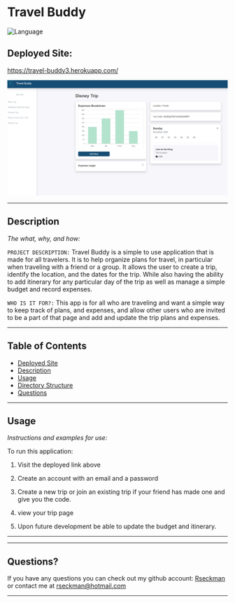 # Travel Buddy
![Language](https://img.shields.io/static/v1?label=JavaScript&message=language&color=brightgreen)

## Deployed Site:
https://travel-buddy3.herokuapp.com/

![IMAGE](/travelBuddy.png)

---

## Description

  *The what, why, and how:*

`PROJECT DESCRIPTION:` Travel Buddy is a simple to use application that is made for all travelers.  It is to help organize plans for travel, in particular when traveling with a friend or a group. It allows the user to create a trip, identify the location, and the dates for the trip.  While also having the ability to add itinerary for any particular day of the trip as well as manage a simple budget and record expenses.


`WHO IS IT FOR?:` This app is for all who are traveling and want a simple way to keep track of plans, and expenses, and allow other users who are invited to be a part of that page and add and update the trip plans and expenses.



  ---


## Table of Contents

  - [Deployed Site](#deployed-site)
  - [Description](#description)
  - [Usage](#usage)
  - [Directory Structure](#directory-structure)
  - [Questions](#questions)
 
 ---



## Usage
  *Instructions and examples for use:*

To run this application:
1. Visit the deployed link above

2. Create an account with an email and a password

3. Create a new trip or join an existing trip if your friend has made one and give you the code.

4. view your trip page
5. Upon future development be able to update the budget and itinerary.
---


---


## Questions?

  If you have any questions you can check out my github account: [Rseckman](https://github.com/Rseckman)
  or contact me at rseckman@hotmail.com

---
  <br>


